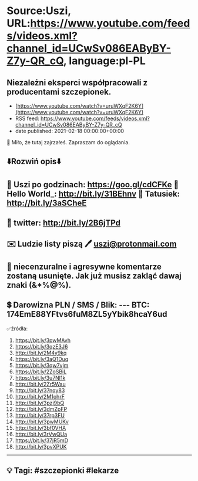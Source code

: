 # Source:Uszi, URL:https://www.youtube.com/feeds/videos.xml?channel_id=UCwSv086EAByBY-Z7y-QR_cQ, language:pl-PL

## Niezależni eksperci współpracowali z producentami szczepionek.
 - [https://www.youtube.com/watch?v=uruWXqF2K6Y](https://www.youtube.com/watch?v=uruWXqF2K6Y)
 - RSS feed: https://www.youtube.com/feeds/videos.xml?channel_id=UCwSv086EAByBY-Z7y-QR_cQ
 - date published: 2021-02-18 00:00:00+00:00

🤪 Miło, że tutaj zajrzałeś.  Zapraszam do oglądania.

⬇️Rozwiń opis⬇️
------------------------------------------------------------
👀 Uszi po godzinach: https://goo.gl/cdCFKe
👀 Hello World_: http://bit.ly/31BEhnv
👀 Tatusiek: http://bit.ly/3aSCheE
------------------------------------------------------------
👀 twitter: http://bit.ly/2B6jTPd
------------------------------------------------------------
✉️ Ludzie listy piszą 
🖊️ uszi@protonmail.com
------------------------------------------------------------
👺 niecenzuralne i agresywne komentarze zostaną usunięte.  Jak już musisz zakląć dawaj znaki (&*%@%).
------------------------------------------------------------
💲 Darowizna
PLN / SMS / Blik: ---
BTC: 174EmE88YFtvs6fuM8ZL5yYbik8hcaY6ud
---------------------------------------------------------------
✅źródła:
1. https://bit.ly/3pwMAvh
2. https://bit.ly/3qzE3J6
3. http://bit.ly/2M4y9kq
4. https://bit.ly/3aQ1Duq
5. https://bit.ly/3qw7vjm
6. https://bit.ly/2ZoSBiL
7. https://bit.ly/3u7Nl1k
8. http://bit.ly/2Zr5Wau
9. http://bit.ly/37nqy83
10. http://bit.ly/2M1ohrF
11. http://bit.ly/3pzj9bQ
12. http://bit.ly/3dmZpFP
13. http://bit.ly/37rp3FU
14. http://bit.ly/3pwMUKv
15. http://bit.ly/3bf0VHA
16. http://bit.ly/3rVwQUa
17. https://bit.ly/37jR5mD
18. http://bit.ly/3pvXPUK
-------------------------------------------------------------
💡 Tagi: #szczepionki #lekarze
--------------------------------------------------------------

